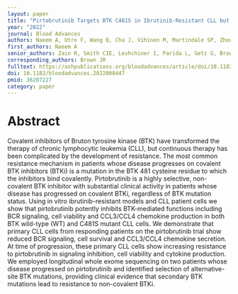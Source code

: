 ```yaml
---
layout: paper
title: "Pirtobrutinib Targets BTK C481S in Ibrutinib-Resistant CLL but Second-Site BTK Mutations Lead to Resistance"
year: "2022"
journal: Blood Advances
authors: Naeem A, Utro F, Wang Q, Cha J, Vihinen M, Martindale SP, Zhou Y, Ren Y, Tyekucheva S, Kim AS, Fernandes SM, Saksena G, Rhrissorrakrai K, Levovitz C, Danysh BP, Slowik K, Jacobs RA, Davids MS, Lederer JA, Zain R, Smith CIE, Leshchiner I, Parida L, Getz G, Brown JR
first_authors: Naeem A
senior_authors: Zain R, Smith CIE, Leshchiner I, Parida L, Getz G, Brown JR
corresponding_authors: Brown JR
fulltext: https://ashpublications.org/bloodadvances/article/doi/10.1182/bloodadvances.2022008447/486896/Pirtobrutinib-Targets-BTK-C481S-in-Ibrutinib
doi: 10.1182/bloodadvances.2022008447
pmid: 36287227
category: paper
---
```



# Abstract
Covalent inhibitors of Bruton tyrosine kinase (BTK) have transformed the therapy of chronic lymphocytic leukemia (CLL), but continuous therapy has been complicated by the development of resistance. The most common resistance mechanism in patients whose disease progresses on covalent BTK inhibitors (BTKi) is a mutation in the BTK 481 cysteine residue to which the inhibitors bind covalently. Pirtobrutinib is a highly selective, non-covalent BTK inhibitor with substantial clinical activity in patients whose disease has progressed on covalent BTKi, regardless of BTK mutation status. Using in vitro ibrutinib-resistant models and CLL patient cells we show that pirtobrutinib potently inhibits BTK-mediated functions including BCR signaling, cell viability and CCL3/CCL4 chemokine production in both BTK wild-type (WT) and C481S mutant CLL cells. We demonstrate that primary CLL cells from responding patients on the pirtobrutinib trial show reduced BCR signaling, cell survival and CCL3/CCL4 chemokine secretion. At time of progression, these primary CLL cells show increasing resistance to pirtobrutinib in signaling inhibition, cell viability and cytokine production. We employed longitudinal whole exome sequencing on two patients whose disease progressed on pirtobrutinib and identified selection of alternative-site BTK mutations, providing clinical evidence that secondary BTK mutations lead to resistance to non-covalent BTKi.


